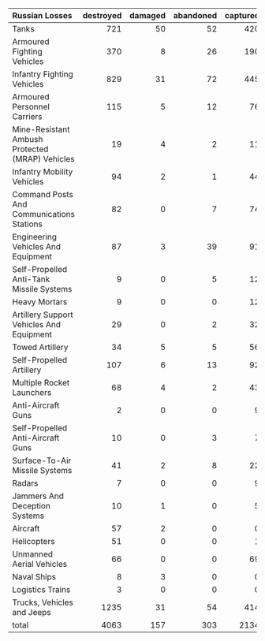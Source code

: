 | Russian Losses                                   |   destroyed |   damaged |   abandoned |   captured |   total |
|:-------------------------------------------------|------------:|----------:|------------:|-----------:|--------:|
| Tanks                                            |         721 |        50 |          52 |        420 |    1243 |
| Armoured Fighting Vehicles                       |         370 |         8 |          26 |        190 |     594 |
| Infantry Fighting Vehicles                       |         829 |        31 |          72 |        445 |    1377 |
| Armoured Personnel Carriers                      |         115 |         5 |          12 |         76 |     208 |
| Mine-Resistant Ambush Protected  (MRAP) Vehicles |          19 |         4 |           2 |         11 |      36 |
| Infantry Mobility Vehicles                       |          94 |         2 |           1 |         44 |     141 |
| Command Posts And Communications Stations        |          82 |         0 |           7 |         74 |     163 |
| Engineering Vehicles And Equipment               |          87 |         3 |          39 |         91 |     220 |
| Self-Propelled Anti-Tank Missile Systems         |           9 |         0 |           5 |         12 |      26 |
| Heavy Mortars                                    |           9 |         0 |           0 |         12 |      21 |
| Artillery Support Vehicles And Equipment         |          29 |         0 |           2 |         32 |      63 |
| Towed Artillery                                  |          34 |         5 |           5 |         56 |     100 |
| Self-Propelled Artillery                         |         107 |         6 |          13 |         92 |     218 |
| Multiple Rocket Launchers                        |          68 |         4 |           2 |         43 |     117 |
| Anti-Aircraft Guns                               |           2 |         0 |           0 |          9 |      11 |
| Self-Propelled Anti-Aircraft Guns                |          10 |         0 |           3 |          7 |      20 |
| Surface-To-Air Missile Systems                   |          41 |         2 |           8 |         22 |      73 |
| Radars                                           |           7 |         0 |           0 |          9 |      16 |
| Jammers And Deception Systems                    |          10 |         1 |           0 |          5 |      16 |
| Aircraft                                         |          57 |         2 |           0 |          0 |      59 |
| Helicopters                                      |          51 |         0 |           0 |          1 |      52 |
| Unmanned Aerial Vehicles                         |          66 |         0 |           0 |         69 |     135 |
| Naval Ships                                      |           8 |         3 |           0 |          0 |      11 |
| Logistics Trains                                 |           3 |         0 |           0 |          0 |       3 |
| Trucks, Vehicles and Jeeps                       |        1235 |        31 |          54 |        414 |    1734 |
| total                                            |        4063 |       157 |         303 |       2134 |    6657 |
